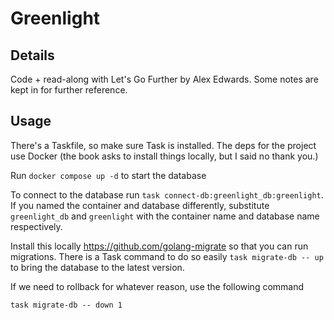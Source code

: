 # Greenlight

## Details
Code + read-along with Let's Go Further by Alex Edwards. Some notes are kept in for further reference.

## Usage
There's a Taskfile, so make sure Task is installed. The deps for the project use Docker (the book asks to install things locally, but I said no thank you.)

Run `docker compose up -d` to start the database

To connect to the database run `task connect-db:greenlight_db:greenlight`. If you named the container and database differently, substitute `greenlight_db` and `greenlight` with the container name and database name respectively.

Install this locally https://github.com/golang-migrate so that you can run migrations. There is a Task command to do so easily `task migrate-db -- up` to bring the database to the latest version.

If we need to rollback for whatever reason, use the following command
```
task migrate-db -- down 1
```
